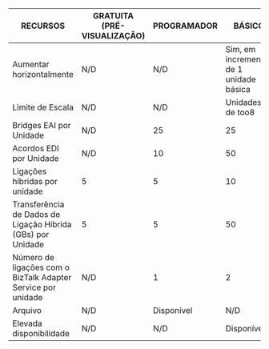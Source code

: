 | RECURSOS | GRATUITA (PRÉ-VISUALIZAÇÃO) | PROGRAMADOR | BÁSICO | STANDARD | PREMIUM |
| --- | --- | --- | --- | --- | --- |
| Aumentar horizontalmente |N/D |N/D |Sim, em incrementos de 1 unidade básica |Sim, em incrementos de 1 unidade Standard |Sim, em incrementos de 1 unidade Premium |
| Limite de Escala |N/D |N/D |Unidades de too8 |Unidades de too8 |Unidades de too8 |
| Bridges EAI por Unidade |N/D |25 |25 |125 |500 |
| Acordos EDI por Unidade |N/D |10 |50 |250 |1000 |
| Ligações híbridas por unidade |5 |5 |10 |50 |100 |
| Transferência de Dados de Ligação Híbrida (GBs) por Unidade |5 |5 |50 |250 |500 |
| Número de ligações com o BizTalk Adapter Service por unidade |N/D |1 |2 |5 |25 |
| Arquivo |N/D |Disponível |N/D |N/D |Disponível |
| Elevada disponibilidade |N/D |N/D |Disponível |Disponível |Disponível |

